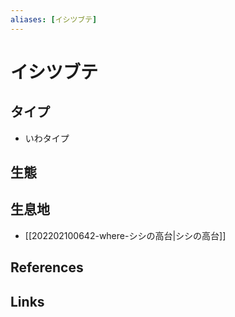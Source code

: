 ```yaml
---
aliases: [イシツブテ]
---
```

# イシツブテ

## タイプ

- いわタイプ

## 生態



## 生息地

- [[202202100642-where-シシの高台|シシの高台]]

## References



## Links


